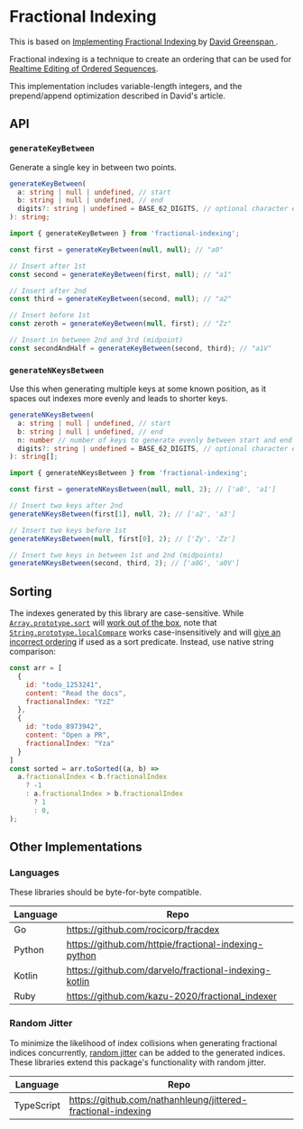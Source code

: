 # Fractional Indexing

This is based on [Implementing Fractional Indexing
](https://observablehq.com/@dgreensp/implementing-fractional-indexing) by [David Greenspan
](https://github.com/dgreensp).

Fractional indexing is a technique to create an ordering that can be used for [Realtime Editing of Ordered Sequences](https://www.figma.com/blog/realtime-editing-of-ordered-sequences/).

This implementation includes variable-length integers, and the prepend/append optimization described in David's article.

## API

### `generateKeyBetween`

Generate a single key in between two points.

```ts
generateKeyBetween(
  a: string | null | undefined, // start
  b: string | null | undefined, // end
  digits?: string | undefined = BASE_62_DIGITS, // optional character encoding
): string;
```

```ts
import { generateKeyBetween } from 'fractional-indexing';

const first = generateKeyBetween(null, null); // "a0"

// Insert after 1st
const second = generateKeyBetween(first, null); // "a1"

// Insert after 2nd
const third = generateKeyBetween(second, null); // "a2"

// Insert before 1st
const zeroth = generateKeyBetween(null, first); // "Zz"

// Insert in between 2nd and 3rd (midpoint)
const secondAndHalf = generateKeyBetween(second, third); // "a1V"
```

### `generateNKeysBetween`

Use this when generating multiple keys at some known position, as it spaces out indexes more evenly and leads to shorter keys.

```ts
generateNKeysBetween(
  a: string | null | undefined, // start
  b: string | null | undefined, // end
  n: number // number of keys to generate evenly between start and end
  digits?: string | undefined = BASE_62_DIGITS, // optional character encoding
): string[];
```

```ts
import { generateNKeysBetween } from 'fractional-indexing';

const first = generateNKeysBetween(null, null, 2); // ['a0', 'a1']

// Insert two keys after 2nd
generateNKeysBetween(first[1], null, 2); // ['a2', 'a3']

// Insert two keys before 1st
generateNKeysBetween(null, first[0], 2); // ['Zy', 'Zz']

// Insert two keys in between 1st and 2nd (midpoints)
generateNKeysBetween(second, third, 2); // ['a0G', 'a0V']
```

## Sorting

The indexes generated by this library are case-sensitive. While [`Array.prototype.sort`](https://developer.mozilla.org/en-US/docs/Web/JavaScript/Reference/Global_Objects/Array/sort) will [work out of the box](https://github.com/rocicorp/fractional-indexing/issues/19), note that [`String.prototype.localCompare`](https://developer.mozilla.org/en-US/docs/Web/JavaScript/Reference/Global_Objects/String/localeCompare) works case-insensitively and will [give an incorrect ordering](https://github.com/rocicorp/fractional-indexing/issues/20) if used as a sort predicate. Instead, use native string comparison:

```js
const arr = [
  {
    id: "todo_1253241",
    content: "Read the docs",
    fractionalIndex: "YzZ"
  },
  {
    id: "todo_8973942",
    content: "Open a PR",
    fractionalIndex: "Yza" 
  }
]
const sorted = arr.toSorted((a, b) =>
  a.fractionalIndex < b.fractionalIndex
    ? -1
    : a.fractionalIndex > b.fractionalIndex
      ? 1
      : 0,
);
```

## Other Implementations

### Languages

These libraries should be byte-for-byte compatible.

| Language | Repo                                                  |
| -------- | ----------------------------------------------------- |
| Go       | https://github.com/rocicorp/fracdex                   |
| Python   | https://github.com/httpie/fractional-indexing-python  |
| Kotlin   | https://github.com/darvelo/fractional-indexing-kotlin |
| Ruby     | https://github.com/kazu-2020/fractional_indexer       |

### Random Jitter

To minimize the likelihood of index collisions when generating fractional indices concurrently, [random jitter](https://madebyevan.com/algos/crdt-fractional-indexing/) can be added to the generated indices. These libraries extend this package's functionality with random jitter.

| Language   | Repo                                                         |
| ---------- | ------------------------------------------------------------ |
| TypeScript | https://github.com/nathanhleung/jittered-fractional-indexing |

